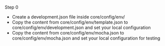 Step 0

- Create a development.json file inside core/config/env/
- Copy the content from core/config/env/template.json to core/config/env/development.json and set your local configuration
- Copy the content from core/config/env/mocha.json to core/config/env/mocha.json and set your local configuration for testing
